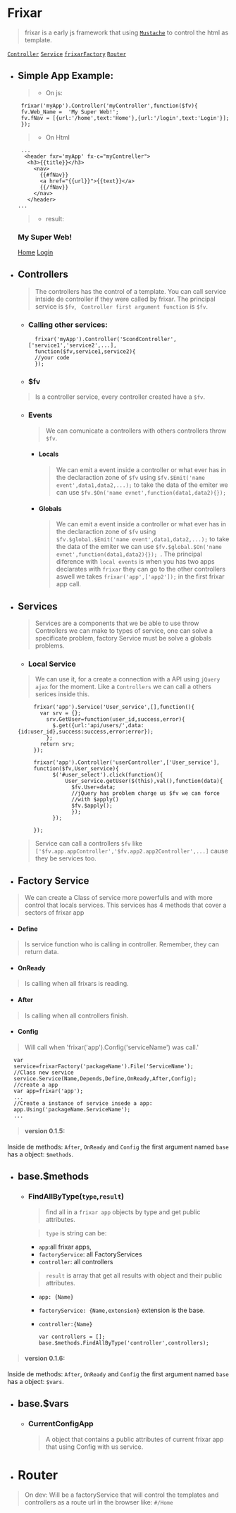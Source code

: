 
# Frixar
> frixar is a early js framework that using [`Mustache`]() to control the html as template.

[`Controller`](#controllers) [`Service`](#services) [`frixarFactory`](#factoryservice) [`Router`](#router)

 - ## Simple App Example:
    >- On js:
	>
	    frixar('myApp').Controller('myController',function($fv){
	    fv.Web_Name =  'My Super Web!';
	    fv.fNav = [{url:'/home',text:'Home'},{url:'/login',text:'Login'}];
	    });

	>- On Html

	>
		...
	     <header fxr='myApp' fx-c="myContreller">
          <h3>{{title}}</h3>
            <nav>
		      {{#fNav}}
		      <a href="{{url}}">{{text}}</a>
		      {{/fNav}}
		    </nav>
          </header>
       ...
	>-	result:				
	### My Super Web!
	[Home](#)		[Login](#)


 - ## Controllers
	> The controllers has the control of a template. You can call service intside de controller if they were called by frixar. The principal service is `$fv`,  ` Controller first argument function`  is `$fv`.

	- ### Calling other services:

		>
			frixar('myApp').Controller('ScondController',['service1','service2',...],
			function($fv,service1,service2){
			//your code
			});

    - ### $fv

    > Is  a controller service, every controller created have a `$fv`.

      - ### Events
          > We can comunicate a controllers with others controllers throw  `$fv`.

         - #### Locals

		      > We can emit a event inside a controller or what ever has in the declaraction zone of `$fv` using `$fv.$Emit('name event',data1,data2,...);` to take the data of the emiter we can use `$fv.$On('name evnet',function(data1,data2){}); `

        - #### Globals  
          > We can emit a event inside a controller or what ever has in the declaraction zone of `$fv` using `$fv.$global.$Emit('name event',data1,data2,...);` to take the data of the emiter we can use `$fv.$global.$On('name evnet',function(data1,data2){}); `. The principal diference with `local events` is when you has two apps declarates with `frixar` they can go to the other controllers aswell we takes `frixar('app',['app2']);` in the first frixar app call.


 - ## Services
    > Services are a components that we be able to use throw Controllers
    we can make to types of service, one can solve a specificate problem, factory Service must be solve a globals problems.

	 - ### Local Service
      > We can use it, for a create a connection with a API using `jQuery ajax` for the moment. Like a `Controllers` we can call a others serices inside this.

            frixar('app').Service('User_service',[],function(){
              var srv = {};
                srv.GetUser=function(user_id,success,error){
                  $.get({url:'api/users/',data:{id:user_id},success:success,error:error});
                };
              return srv;
            });

            frixar('app').Controller('userController',['User_service'],
            function($fv,User_service){
                  $('#user_select').click(function(){
                      User_service.getUser($(this),val(),function(data){
                        $fv.User=data;
                        //jQuery has problem charge us $fv we can force
                        //with $apply()
                        $fv.$apply();
                        });
                  });

            });
    > Service can call a controllers `$fv` like `['$fv.app.appController','$fv.app2.app2Controller',...]` cause they be services too.

- ## Factory Service
> We can create a Class of service more powerfulls and with more control that locals services.
This services has 4 methods that cover a sectors of frixar app

* #### Define
> Is service function who is calling in controller.
Remember, they can return data.
* #### OnReady
> Is calling when all frixars is reading.
* #### After
> Is calling when all controllers finish.
* #### Config
> Will call when 'frixar('app').Config('serviceName') was call.'


      var
      service=frixarFactory('packageName').File('ServiceName');
      //Class new service
      service.Service(Name,Depends,Define,OnReady,After,Config);
      //create a app
      var app=frixar('app');
      ...
      //Create a instance of service insede a app:
      app.Using('packageName.ServiceName');
      ...

> #### version 0.1.5:
Inside de methods: `After`, `OnReady` and `Config` the first argument named `base` has a object: `$methods`.

* ## base.$methods
  * ### FindAllByType(`type`,`result`)
    >find all in a `frixar app` objects by type and get public attributes.

    > `type` is string  can be:  
    * `app`:all frixar apps,  
    * `factoryService`: all FactoryServices
    * `controller`: all controllers

    >`result` is array that get all results with object and their public attributes.
    * `app: {Name}`
    * `factoryService: {Name,extension}` extension is the base.
    * `controller:{Name}`

        `var controllers = [];        
        base.$methods.FindAllByType('controller',controllers);`


> #### version 0.1.6:
Inside de methods: `After`, `OnReady` and `Config` the first argument named `base` has a object: `$vars`.

* ## base.$vars
  * ### CurrentConfigApp
    >A object that contains a public attributes of current frixar app that using Config with us service.


- # Router
> On dev: Will be a factoryService that will control the templates and controllers as a route url in the browser like: `#/Home`
